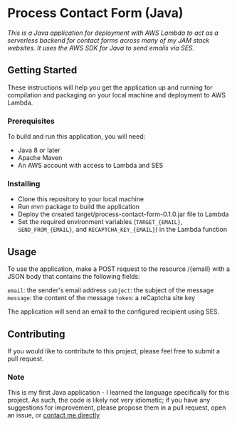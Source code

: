 # Process Contact Form (Java)

*This is a Java application for deployment with AWS Lambda to act as a serverless backend for contact forms across many of my JAM stack websites. It uses the AWS SDK for Java to send emails via SES.*

## Getting Started

These instructions will help you get the application up and running for compilation and packaging on your local machine and deployment to AWS Lambda.

### Prerequisites

To build and run this application, you will need:

- Java 8 or later
- Apache Maven
- An AWS account with access to Lambda and SES

### Installing

- Clone this repository to your local machine
- Run mvn package to build the application
- Deploy the created target/process-contact-form-0.1.0.jar file to Lambda
- Set the required environment variables (`TARGET_{EMAIL}`, `SEND_FROM_{EMAIL}`, and `RECAPTCHA_KEY_{EMAIL}`) in the Lambda function

## Usage

To use the application, make a POST request to the resource /{email} with a JSON body that contains the following fields:

`email`: the sender's email address
`subject`: the subject of the message
`message`: the content of the message
`token`: a reCaptcha site key

The application will send an email to the configured recipient using SES.

## Contributing

If you would like to contribute to this project, please feel free to submit a pull request.

### Note

This is my first Java application - I learned the language specifically for this project. As such, the code is likely not very idiomatic; if you have any suggestions for improvement, please propose them in a pull request, open an issue, or [contact me directly](mailto:obrien.music@gmail.com)
